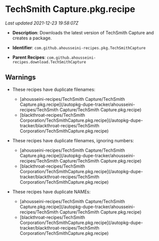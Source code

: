 # TechSmith Capture.pkg.recipe

_Last updated 2021-12-23 19:58:07Z_

- **Description**: Downloads the latest version of TechSmith Capture and creates a package.

- **Identifier**: `com.github.ahousseini-recipes.pkg.TechSmithCapture`

- **Parent Recipes**: `com.github.ahousseini-recipes.download.TechSmithCapture`

## Warnings

- These recipes have duplicate filenames:
    - [ahousseini-recipes/TechSmith Capture/TechSmith Capture.pkg.recipe](/autopkg-dupe-tracker/ahousseini-recipes/TechSmith Capture/TechSmith Capture.pkg.recipe)
    - [blackthroat-recipes/TechSmith Corporation/TechSmithCapture.pkg.recipe](/autopkg-dupe-tracker/blackthroat-recipes/TechSmith Corporation/TechSmithCapture.pkg.recipe)

- These recipes have duplicate filenames, ignoring numbers:
    - [ahousseini-recipes/TechSmith Capture/TechSmith Capture.pkg.recipe](/autopkg-dupe-tracker/ahousseini-recipes/TechSmith Capture/TechSmith Capture.pkg.recipe)
    - [blackthroat-recipes/TechSmith Corporation/TechSmithCapture.pkg.recipe](/autopkg-dupe-tracker/blackthroat-recipes/TechSmith Corporation/TechSmithCapture.pkg.recipe)

- These recipes have duplicate NAMEs:
    - [ahousseini-recipes/TechSmith Capture/TechSmith Capture.pkg.recipe](/autopkg-dupe-tracker/ahousseini-recipes/TechSmith Capture/TechSmith Capture.pkg.recipe)
    - [blackthroat-recipes/TechSmith Corporation/TechSmithCapture.pkg.recipe](/autopkg-dupe-tracker/blackthroat-recipes/TechSmith Corporation/TechSmithCapture.pkg.recipe)